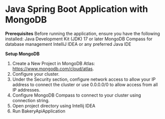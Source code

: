 # Java Spring Boot Application with MongoDB

**Prerequisites**
Before running the application, ensure you have the following installed:
Java Development Kit (JDK) 17 or later
MongoDB Compass for database management
IntelliJ IDEA or any preferred Java IDE

**Setup MongoDB**
1. Create a New Project in MongoDB Atlas: https://www.mongodb.com/cloud/atlas.
2. Configure your cluster.
3. Under the Security section, configure network access to allow your IP address to connect the cluster or use 0.0.0.0/0 to allow access from all IP addresses.
4. Configure MongoDB Compass to connect to your cluster using connection string.
5. Open project directory using Intellij IDEA
6. Run BakeryApiApplication
